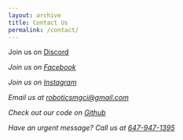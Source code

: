 ```yaml
---
layout: archive
title: Contact Us
permalink: /contact/
---
```


Join us on [Discord](https://discord.gg/f8qUtzFPWZ) <i class="fab fa-fw fa-discord">

Join us on [Facebook](https://www.facebook.com/groups/roboticsmgci) <i class="fab fa-fw fa-facebook">

Join us on [Instagram](https://www.instagram.com/mgci_robotics/) <i class="fab fa-fw fa-instagram">

Email us at [roboticsmgci@gmail.com](mailto:roboticsmgci@gmail.com) <i class="fa fa-fw fa-envelope">

Check out our code on [Github](https://github.com/mgcirobotics) <i class="fab fa-fw fa-github">

Have an urgent message? Call us at [647-947-1395](tel:+16479491395) <i class="fa fa fa-phone">